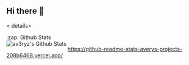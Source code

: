 ## Hi there 👋

< details>
<summary>:zap: Github Stats</summary>
  <img align="left" alt="av3ryz's Github Stats" src="https://github-readme-stats-averys-projects-208b6468.vercel.app/api?username=av3ryz&show_cons=true&hide_border=true" />
</details>

https://github-readme-stats-averys-projects-208b6468.vercel.app/

<!--
**av3ryz/av3ryz** is a ✨ _special_ ✨ repository because its `README.md` (this file) appears on your GitHub profile.

Here are some ideas to get you started:

- 🔭 I’m currently working on ...
- 🌱 I’m currently learning ...
- 👯 I’m looking to collaborate on ...
- 🤔 I’m looking for help with ...
- 💬 Ask me about ...
- 📫 How to reach me: ...
- 😄 Pronouns: ...
- ⚡ Fun fact: ...
-->
